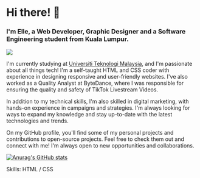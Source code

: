 ### <h1>Hi there! 👋</h1>
<h3>I'm Elle, a Web Developer, Graphic Designer and a Software Engineering student from Kuala Lumpur.</h3>

![](https://blogger.googleusercontent.com/img/b/R29vZ2xl/AVvXsEhbzhYcAjPbzbVdhzeYn1F5CNGChsAmsp529Xvo1lsR_3xMXo8S4FeOQxnqR8jYUkdl96gGNfERYIiVXiA5RxTnyCQh5eOZk44l18JXlE1MLCIDQ1b0U1XKMSDRaliNa6HBQk7dvjKTsNzOUTfccTIxLsd2KIvXGqVEdvI6fq4ADYTBpx9y0E-6NxWlIQ/s16000/Software%20Solutions%20(3).png)

I'm currently studying at [Universiti Teknologi Malaysia](https://www.utm.my), and I'm passionate about all things tech! I'm a self-taught HTML and CSS coder with experience in designing responsive and user-friendly websites. I've also worked as a Quality Analyst at ByteDance, where I was responsible for ensuring the quality and safety of TikTok Livestream Videos.

In addition to my technical skills, I'm also skilled in digital marketing, with hands-on experience in campaigns and strategies. I'm always looking for ways to expand my knowledge and stay up-to-date with the latest technologies and trends.

On my GitHub profile, you'll find some of my personal projects and contributions to open-source projects. Feel free to check them out and connect with me! I'm always open to new opportunities and collaborations.

[![Anurag's GitHub stats](https://github-readme-stats.vercel.app/api?username=elleamyr)](https://github.com/elleamyr/github-readme-stats)

Skills: HTML / CSS



